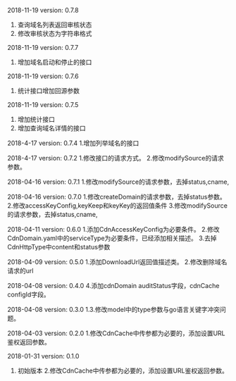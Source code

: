 2018-11-19 version: 0.7.8
1. 查询域名列表返回审核状态
2. 修改审核状态为字符串格式

2018-11-19 version: 0.7.7
1. 增加域名启动和停止的接口

2018-11-19 version: 0.7.6
1. 统计接口增加回源参数

2018-11-19 version: 0.7.5
1. 增加统计接口
2. 增加查询域名详情的接口

2018-4-17 version: 0.7.4
1.增加列举域名的接口

2018-4-17 version: 0.7.2
1.修改接口的请求方式。
2.修改modifySource的请求参数。

2018-04-16 version: 0.7.1
1.修改modifySource的请求参数，去掉status,cname,

2018-04-16 version: 0.7.0
1.修改createDomain的请求参数，去掉status参数。
2.修改accessKeyConfig,keyKeep和keyKey的返回值条件
3.修改modifySource的请求参数，去掉status,cname,

2018-04-11 version: 0.6.0
1.添加CdnAccessKeyConfig为必要条件。
2.修改CdnDomain.yaml中的serviceType为必要条件，已经添加相关描述。
3.去掉CdnHttpType中content和status参数

2018-04-09 version: 0.5.0
1.添加DownloadUrl返回值描述类。
2.修改删除域名请求的url

2018-04-08 version: 0.4.0
4.添加cdnDomain auditStatus字段，cdnCache configId字段。

2018-04-08 version: 0.3.0
1.3.修改model中的type参数与go语言关键字冲突问题。

2018-04-03 version: 0.2.0
1.修改CdnCache中传参都为必要的，添加设置URL鉴权返回参数。

2018-01-31 version: 0.1.0
1. 初始版本
2.修改CdnCache中传参都为必要的，添加设置URL鉴权返回参数。
